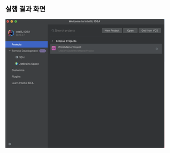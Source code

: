 ## 실행 결과 화면
<img src="https://github.com/22000489/WordMasterProject/blob/main/screenshots/1.png?raw=true" width="500">
